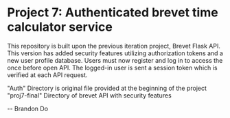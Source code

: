 # Project 7: Authenticated brevet time calculator service

This repository is built upon the previous iteration project, Brevet Flask API. This version has added security features utilizing authorization tokens and a new user profile database. Users must now register and log in to access the once before open API. The logged-in user is sent a session token which is verified at each API request.

"Auth" Directory is original file provided at the beginning of the project
"proj7-final" Directory of brevet API with security features

-- Brandon Do
